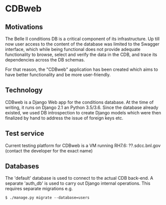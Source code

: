 # CDBweb
## Motivations
The Belle II conditions DB is a critical component of its infrastructure.
Up till now user access to the content of the database was limited to
the Swagger interface, which while being functional does not provide
adequate functionality to browse, select and verify the data in the CDB,
and trace its dependencies across the DB schemas.

For that reason, the "CDBweb" application has been created which aims
to have better functionality and be more user-friendly.

## Technology
CDBweb is a Django Web app for the conditions database. At the time of
writing, it runs on Django 2.1 an Python 3.5/3.6. Since the database already
existed, we used DB introspection to create Django models which were
then finalized by hand to address the issue of foreign keys etc.

## Test service
Current testing platform for CDBweb is a VM running RH7.6:
??.sdcc.bnl.gov (contact the developer for the exact name)

## Databases
The 'default' database is used to connect to the actual CDB back-end.
A separate 'auth_db' is used to carry out Django internal operations.
This requires separate migrations e.g.

```
$ ./manage.py migrate --database=users
```






